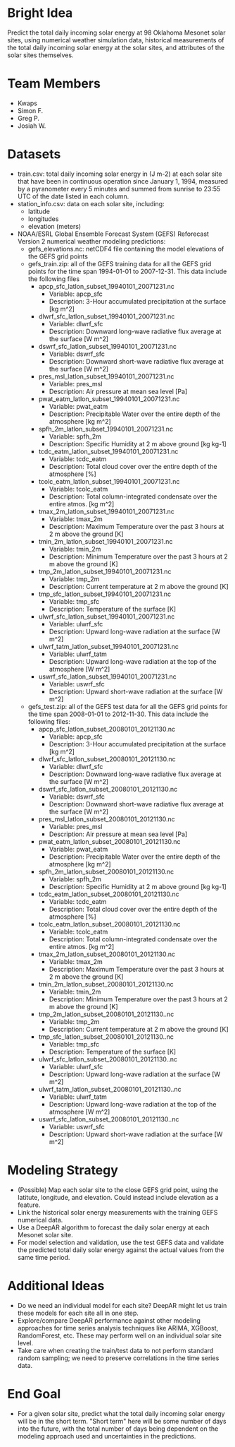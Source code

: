 # Bright Idea
Predict the total daily incoming solar energy at 98 Oklahoma Mesonet solar sites, using numerical weather
simulation data, historical measurements of the total daily incoming solar energy at the solar sites, and
attributes of the solar sites themselves.  

# Team Members
- Kwaps
- Simon F.
- Greg P.
- Josiah W.

# Datasets
- train.csv: total daily incoming solar energy in (J m-2) at each solar site that have been in continuous operation since January 1, 1994, measured by a pyranometer every 5 minutes and summed from sunrise to 23:55 UTC of the date listed in each column.
- station_info.csv: data on each solar site, including:
    - latitude
    - longitudes
    - elevation (meters)
- NOAA/ESRL Global Ensemble Forecast System (GEFS) Reforecast Version 2 numerical weather modeling predictions:
    - gefs_elevations.nc: netCDF4 file containing the model elevations of the GEFS grid points
    - gefs_train.zip: all of the GEFS training data for all the GEFS grid points for the time span 1994-01-01 to 2007-12-31. This data include the following files
      - apcp_sfc_latlon_subset_19940101_20071231.nc
          - Variable: apcp_sfc
          - Description: 3-Hour accumulated precipitation at the surface	[kg m^2]
      - dlwrf_sfc_latlon_subset_19940101_20071231.nc
          - Variable: dlwrf_sfc
          - Description: Downward long-wave radiative flux average at the surface	[W m^2]
      - dswrf_sfc_latlon_subset_19940101_20071231.nc
          - Variable: dswrf_sfc
          - Description: Downward short-wave radiative flux average at the surface	[W m^2]
      - pres_msl_latlon_subset_19940101_20071231.nc
          - Variable: pres_msl
          - Description: Air pressure at mean sea level	[Pa]
      - pwat_eatm_latlon_subset_19940101_20071231.nc
          - Variable: pwat_eatm
          - Description: Precipitable Water over the entire depth of the atmosphere	[kg m^2]
      - spfh_2m_latlon_subset_19940101_20071231.nc
          - Variable: spfh_2m
          - Description: Specific Humidity at 2 m above ground	[kg kg-1]
      - tcdc_eatm_latlon_subset_19940101_20071231.nc
          - Variable: tcdc_eatm
          - Description: Total cloud cover over the entire depth of the atmosphere	[%]
      - tcolc_eatm_latlon_subset_19940101_20071231.nc
          - Variable: tcolc_eatm
          - Description: Total column-integrated condensate over the entire atmos.	[kg m^2]
      - tmax_2m_latlon_subset_19940101_20071231.nc
          - Variable: tmax_2m	 
          - Description: Maximum Temperature over the past 3 hours at 2 m above the ground	 [K]
      - tmin_2m_latlon_subset_19940101_20071231.nc
          - Variable: tmin_2m	 
          - Description: Minimum Temperature over the past 3 hours at 2 m above the ground	 [K]
      - tmp_2m_latlon_subset_19940101_20071231.nc
          - Variable: tmp_2m	 
          - Description: Current temperature at 2 m above the ground	 [K]
      - tmp_sfc_latlon_subset_19940101_20071231.nc
          - Variable: tmp_sfc	 
          - Description: Temperature of the surface	 [K]
      - ulwrf_sfc_latlon_subset_19940101_20071231.nc
          - Variable: ulwrf_sfc	 
          - Description: Upward long-wave radiation at the surface	 [W m^2]
      - ulwrf_tatm_latlon_subset_19940101_20071231.nc
          - Variable: ulwrf_tatm	 
          - Description: Upward long-wave radiation at the top of the atmosphere	 [W m^2]
      - uswrf_sfc_latlon_subset_19940101_20071231.nc
          - Variable: uswrf_sfc
          - Description: Upward short-wave radiation at the surface	 [W m^2]
    - gefs_test.zip: all of the GEFS test data for all the GEFS grid points for the time span 2008-01-01 to 2012-11-30. This data include the following files:
        - apcp_sfc_latlon_subset_20080101_20121130.nc
            - Variable: apcp_sfc
            - Description: 3-Hour accumulated precipitation at the surface	[kg m^2]
        - dlwrf_sfc_latlon_subset_20080101_20121130.nc
            - Variable: dlwrf_sfc
            - Description: Downward long-wave radiative flux average at the surface	[W m^2]
        - dswrf_sfc_latlon_subset_20080101_20121130.nc
            - Variable: dswrf_sfc
            - Description: Downward short-wave radiative flux average at the surface	[W m^2]
        - pres_msl_latlon_subset_20080101_20121130.nc
            - Variable: pres_msl
            - Description: Air pressure at mean sea level	[Pa]
        - pwat_eatm_latlon_subset_20080101_20121130.nc
            - Variable: pwat_eatm
            - Description: Precipitable Water over the entire depth of the atmosphere	[kg m^2]
        - spfh_2m_latlon_subset_20080101_20121130.nc
            - Variable: spfh_2m
            - Description: Specific Humidity at 2 m above ground	[kg kg-1]
        - tcdc_eatm_latlon_subset_20080101_20121130.nc
            - Variable: tcdc_eatm
            - Description: Total cloud cover over the entire depth of the atmosphere	[%]
        - tcolc_eatm_latlon_subset_20080101_20121130.nc
            - Variable: tcolc_eatm
            - Description: Total column-integrated condensate over the entire atmos.	[kg m^2]
        - tmax_2m_latlon_subset_20080101_20121130.nc
            - Variable: tmax_2m	 
            - Description: Maximum Temperature over the past 3 hours at 2 m above the ground	[K]
        - tmin_2m_latlon_subset_20080101_20121130.nc
            - Variable: tmin_2m	 
            - Description: Minimum Temperature over the past 3 hours at 2 m above the ground	 [K]
        - tmp_2m_latlon_subset_20080101_20121130..nc
            - Variable: tmp_2m	 
            - Description: Current temperature at 2 m above the ground [K]
        - tmp_sfc_latlon_subset_20080101_20121130..nc
            - Variable: tmp_sfc	 
            - Description: Temperature of the surface	[K]
        - ulwrf_sfc_latlon_subset_20080101_20121130..nc
            - Variable: ulwrf_sfc	 
            - Description: Upward long-wave radiation at the surface	[W m^2]
        - ulwrf_tatm_latlon_subset_20080101_20121130..nc
            - Variable: ulwrf_tatm	 
            - Description: Upward long-wave radiation at the top of the atmosphere	[W m^2]
        - uswrf_sfc_latlon_subset_20080101_20121130..nc
            - Variable: uswrf_sfc
            - Description: Upward short-wave radiation at the surface [W m^2]

# Modeling Strategy
- (Possible) Map each solar site to the close GEFS grid point, using the latitute, longitude, and elevation. Could instead include elevation as a feature.
- Link the historical solar energy measurements with the training GEFS numerical data.
- Use a DeepAR algorithm to forecast the daily solar energy at each Mesonet solar site.
- For model selection and validation, use the test GEFS data and validate the predicted total daily solar energy against the actual values from the same time period.


# Additional Ideas
- Do we need an individual model for each site? DeepAR might let us train these models for each site all in one step.
- Explore/compare DeepAR performance against other modeling approaches for time series analysis techniques like ARIMA, XGBoost, RandomForest, etc. These may perform well on an individual solar site level.
- Take care when creating the train/test data to not perform standard random sampling; we need to preserve correlations in the time series data.

# End Goal
- For a given solar site, predict what the total daily incoming solar energy will be in the short term. "Short term" here will be some number of days into the future, with the total number of days being dependent on the modeling approach used and uncertainties in the predictions.
